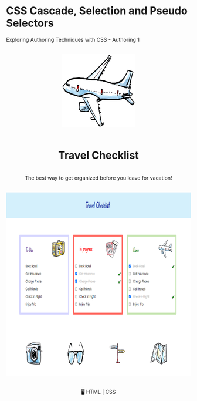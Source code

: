 # CSS Cascade, Selection and Pseudo Selectors
Exploring Authoring Techniques with CSS - Authoring 1
</br></br>

<p align ="center">
<img src = "./img/airplane.svg" width ="200px" height="200px">
</br></br>

<h1 align ="center"> Travel Checklist</h1>

<p align ="center">
</br>
 The best way to get organized before you leave for vacation!
</br></br>

<p align ="center">
<img src = "./img/travel_checklist_print.png" width ="750px" height="500px">

<p align="center">
<br>
🖥️ HTML | CSS 


